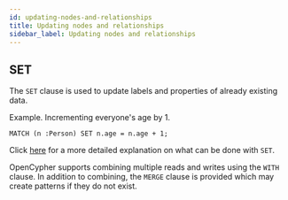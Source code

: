 ```yaml
---
id: updating-nodes-and-relationships
title: Updating nodes and relationships
sidebar_label: Updating nodes and relationships
---
```


## SET

The `SET` clause is used to update labels and properties of already existing
data.

Example. Incrementing everyone's age by 1.

```cypher
MATCH (n :Person) SET n.age = n.age + 1;
```

Click
[here](./clauses/set.md)
for a more detailed explanation on what can be done with `SET`.

OpenCypher supports combining multiple reads and writes using the
`WITH` clause. In addition to combining, the `MERGE` clause is provided which
may create patterns if they do not exist.
